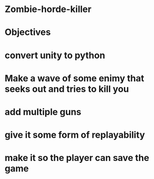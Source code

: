 # Zombie-horde-killer

# Objectives

# convert unity to python
# Make a wave of some enimy that seeks out and tries to kill you
# add multiple guns
# give it some form of replayability
# make it so the player can save the game
